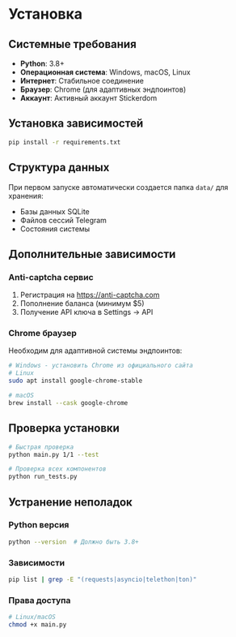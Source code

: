 # Установка

## Системные требования

- **Python**: 3.8+
- **Операционная система**: Windows, macOS, Linux
- **Интернет**: Стабильное соединение
- **Браузер**: Chrome (для адаптивных эндпоинтов)
- **Аккаунт**: Активный аккаунт Stickerdom

## Установка зависимостей

```bash
pip install -r requirements.txt
```

## Структура данных

При первом запуске автоматически создается папка `data/` для хранения:
- Базы данных SQLite
- Файлов сессий Telegram
- Состояния системы

## Дополнительные зависимости

### Anti-captcha сервис
1. Регистрация на https://anti-captcha.com
2. Пополнение баланса (минимум $5)
3. Получение API ключа в Settings → API

### Chrome браузер
Необходим для адаптивной системы эндпоинтов:
```bash
# Windows - установить Chrome из официального сайта
# Linux
sudo apt install google-chrome-stable

# macOS
brew install --cask google-chrome
```

## Проверка установки

```bash
# Быстрая проверка
python main.py 1/1 --test

# Проверка всех компонентов
python run_tests.py
```

## Устранение неполадок

### Python версия
```bash
python --version  # Должно быть 3.8+
```

### Зависимости
```bash
pip list | grep -E "(requests|asyncio|telethon|ton)"
```

### Права доступа
```bash
# Linux/macOS
chmod +x main.py
``` 